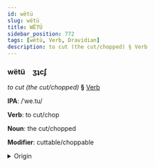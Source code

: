 ```yaml
---
id: wëtü
slug: wëtü
title: WËTÜ
sidebar_position: 772
tags: [wëtü, Verb, Dravidian]
description: to cut (the cut/chopped) § Verb
---
```


### wëtü&emsp;<span kind="abugida">ʒʇcʄ</span>

*to cut (the cut/chopped)* **§** [Verb](../../tags/Verb)

**IPA**: /ˈwe.tu/

**Verb**: to cut/chop

**Noun**: the cut/chopped

**Modifier**: cuttable/choppable

<details>
    <summary>Origin</summary>
    Tamil வெட்டு veṭṭu [ʋeʈːɯ]<br/>
    <em>Dravidian Language Family</em>
</details>